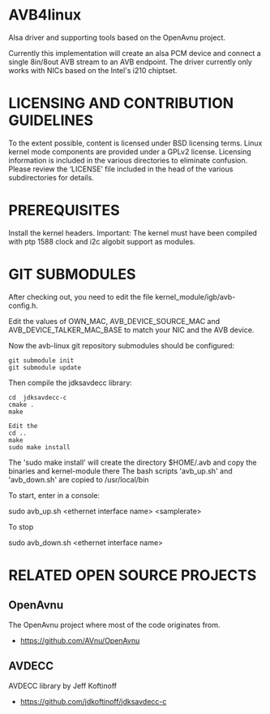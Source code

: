 AVB4linux
========

Alsa driver and supporting tools based on the OpenAvnu project.

Currently this implementation will create an alsa PCM device and connect a single 8in/8out AVB stream to an AVB endpoint.
The driver currently only works with NICs based on the Intel's i210 chiptset.


LICENSING AND CONTRIBUTION GUIDELINES
======================================
To the extent possible, content is licensed under BSD licensing terms. Linux 
kernel mode components are provided under a GPLv2 license. 
Licensing information is included in the various directories to eliminate confusion. 
Please review the ‘LICENSE’ file included in the head of the 
various subdirectories for details.

PREREQUISITES
=============

Install the kernel headers.
Important: The kernel must have been compiled with ptp 1588 clock and i2c algobit support as modules.

GIT SUBMODULES
==============

After checking out, you need to edit the file kernel_module/igb/avb-config.h.

Edit the values of OWN_MAC, AVB_DEVICE_SOURCE_MAC and AVB_DEVICE_TALKER_MAC_BASE to match your NIC and the AVB device.

Now the avb-linux git repository submodules should be configured:

    git submodule init
    git submodule update

Then compile the jdksavdecc library:

    cd  jdksavdecc-c
    cmake .
    make

    Edit the 
    cd ..
    make
    sudo make install

The 'sudo make install' will create the directory $HOME/.avb and copy the binaries and kernel-module there
The bash scripts 'avb_up.sh' and 'avb_down.sh' are copied to /usr/local/bin

To start, enter in a console:

sudo avb_up.sh \<ethernet interface name\> \<samplerate\>

To stop

sudo avb_down.sh \<ethernet interface name\>

RELATED OPEN SOURCE PROJECTS
============================

OpenAvnu
--------

The OpenAvnu project where most of the code originates from.

+ https://github.com/AVnu/OpenAvnu

AVDECC
------
AVDECC library by Jeff Koftinoff

+ https://github.com/jdkoftinoff/jdksavdecc-c

